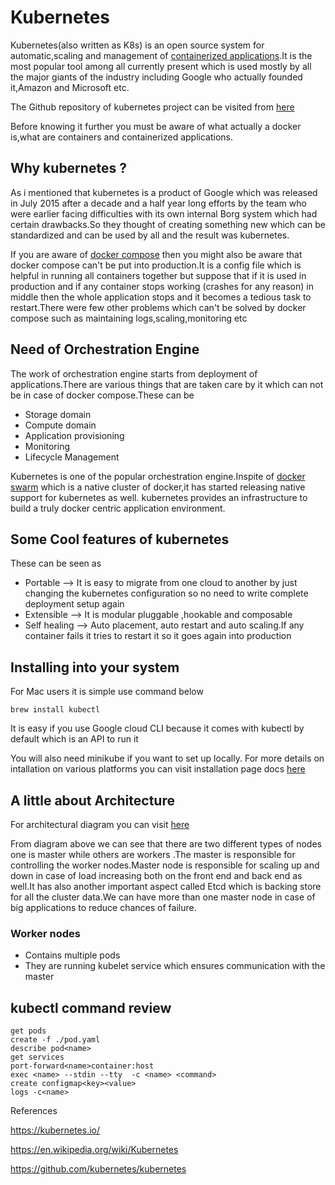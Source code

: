 # Kubernetes

Kubernetes(also written as K8s) is an open source system for automatic,scaling and management of [containerized applications](https://searchitoperations.techtarget.com/definition/application-containerization-app-containerization).It is the most popular tool among all currently present which is used mostly by all the major giants of the industry including Google who actually founded it,Amazon and Microsoft etc.

The Github repository of kubernetes project can be visited from [here](https://github.com/kubernetes/kubernetes)

Before knowing it further you must be aware of what actually a docker is,what are containers and containerized applications. 

## Why kubernetes ?

As i mentioned that kubernetes is a product of Google which was released in July 2015 after a decade and a half year long efforts by the team who were earlier facing difficulties with its own internal Borg system which had certain drawbacks.So they thought of creating something new which can be standardized and can be used by all and the result was kubernetes.

If you are aware of [docker compose](https://docs.docker.com/compose/) then you might also be aware that docker compose can't be put into production.It is a config file which is helpful in running all containers together but suppose that if it is used in production and if any container stops working (crashes for any reason) in middle then the whole application stops and it becomes a tedious task to restart.There were few other problems which can't be solved by docker compose  such as maintaining logs,scaling,monitoring etc

## Need of Orchestration Engine 

The work of orchestration engine starts from deployment of applications.There are various things that are taken care by it which can not be in case of docker compose.These can be

 * Storage domain 
 * Compute domain
 * Application provisioning
 * Monitoring 
 * Lifecycle Management

Kubernetes is one of the popular orchestration engine.Inspite of [docker swarm](https://docs.docker.com/get-started/part4/) which is a native cluster of docker,it has started releasing native support for kubernetes as well.
kubernetes provides an infrastructure to build a truly docker centric application environment.

## Some Cool features of kubernetes

These can be seen as

* Portable --> It is easy to migrate from one cloud to another by just changing the kubernetes configuration so no need to write complete deployment setup again
*  Extensible --> It is modular pluggable ,hookable and composable
* Self healing --> Auto placement, auto restart and auto scaling.If any container fails it tries to restart it so it goes again into production

## Installing into your system

For Mac users it is simple use command below 
```
brew install kubectl
```
It is easy if you use Google cloud CLI because it comes with kubectl by default which is an API to run it

You will also need minikube if you want to set up locally.
For more details on intallation on various platforms you can visit installation page docs [here](https://kubernetes.io/docs/tasks/tools/install-kubectl/)

## A little about Architecture

For architectural diagram you can visit [here](https://en.wikipedia.org/wiki/Kubernetes#/media/File:Kubernetes.png)

From diagram above we can see that there are two different types of nodes one is master while others are workers .The master is responsible for controlling the worker nodes.Master node is responsible for scaling up and down in case of load increasing both on the front end and back end as well.It has also another important aspect called Etcd which is backing store for all the cluster data.We can have more than one master node in case of big applications to reduce chances of failure.

### Worker nodes
* Contains multiple pods
* They are running kubelet service which ensures communication with the master

## kubectl command review
```
get pods
create -f ./pod.yaml
describe pod<name>
get services
port-forward<name>container:host
exec <name> --stdin --tty  -c <name> <command>
create configmap<key><value>
logs -c<name>
```

References

https://kubernetes.io/

https://en.wikipedia.org/wiki/Kubernetes

https://github.com/kubernetes/kubernetes
